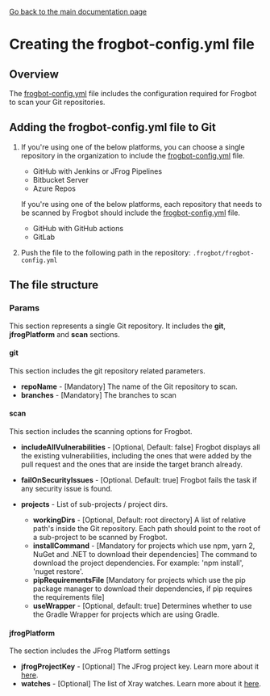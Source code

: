 [Go back to the main documentation page](../README.md)

# Creating the frogbot-config.yml file

## Overview

The [frogbot-config.yml](templates/.frogbot/frogbot-config.yml) file includes the configuration required for Frogbot to scan your Git repositories.

## Adding the frogbot-config.yml file to Git

1. If you're using one of the below platforms, you can choose a single repository in the organization to include the [frogbot-config.yml](templates/.frogbot/frogbot-config.yml) file.
    - GitHub with Jenkins or JFrog Pipelines
    - Bitbucket Server
    - Azure Repos 

    If you're using one of the below platforms, each repository that needs to be scanned by Frogbot should include the [frogbot-config.yml](templates/.frogbot/frogbot-config.yml) file.
    - GitHub with GitHub actions
    - GitLab 

2. Push the file to the following path in the repository: `.frogbot/frogbot-config.yml`

## The file structure
### Params

This section represents a single Git repository. It includes the **git**, **jfrogPlatform** and **scan** sections.

#### git

This section includes the git repository related parameters.

- **repoName** - [Mandatory] The name of the Git repository to scan.
- **branches** - [Mandatory] The branches to scan

#### scan

This section includes the scanning options for Frogbot.

- **includeAllVulnerabilities** - [Optional, Default: false] Frogbot displays all the existing vulnerabilities, including the ones that were added by the pull request and the ones that are inside the target branch already.

- **failOnSecurityIssues** - [Optional. Default: true] Frogbot fails the task if any security issue is found.
- **projects** - List of sub-projects / project dirs.
    - **workingDirs** - [Optional, Default: root directory] A list of relative path's inside the Git repository. Each path should point to the root of a sub-project to be scanned by Frogbot.
    - **installCommand** - [Mandatory for projects which use npm, yarn 2, NuGet and .NET to download their dependencies] The command to download the project dependencies. For example: 'npm install', 'nuget restore'.
    - **pipRequirementsFile** [Mandatory for projects which use the pip package manager to download their dependencies, if pip requires the requirements file]
    - **useWrapper** - [Optional, default: true] Determines whether to use the Gradle Wrapper for projects which are using Gradle.

#### jfrogPlatform

The section includes the JFrog Platform settings

- **jfrogProjectKey** - [Optional] The JFrog project key. Learn more about it [here](https://www.jfrog.com/confluence/display/JFROG/Projects).
- **watches** - [Optional] The list of Xray watches. Learn more about it [here](https://www.jfrog.com/confluence/display/JFROG/Configuring+Xray+Watches).